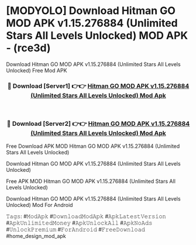 # [MODYOLO] Download Hitman GO MOD APK v1.15.276884 (Unlimited Stars All Levels Unlocked) MOD APK - (rce3d)
Download Hitman GO MOD APK v1.15.276884 (Unlimited Stars All Levels Unlocked) Free Mod APK

<div align="center">
<h3>🔴 Download [Server1] 👉👉 <a href="https://apk-comot.site?title=Hitman_GO_MOD_APK_v1.15.276884_(Unlimited_Stars_All_Levels_Unlocked)">Hitman GO MOD APK v1.15.276884 (Unlimited Stars All Levels Unlocked) Mod Apk</a></h3><br>

<h3>🔴 Download [Server2] 👉👉 <a href="https://apk-comot.site?title=Hitman_GO_MOD_APK_v1.15.276884_(Unlimited_Stars_All_Levels_Unlocked)">Hitman GO MOD APK v1.15.276884 (Unlimited Stars All Levels Unlocked) Mod Apk</a></h3>
</div>


Free Download APK MOD Hitman GO MOD APK v1.15.276884 (Unlimited Stars All Levels Unlocked)

Download Hitman GO MOD APK v1.15.276884 (Unlimited Stars All Levels Unlocked) 

Free APK MOD Hitman GO MOD APK v1.15.276884 (Unlimited Stars All Levels Unlocked) 

Download Hitman GO MOD APK v1.15.276884 (Unlimited Stars All Levels Unlocked) Mod For Android

𝚃𝚊𝚐𝚜: #𝙼𝚘𝚍𝙰𝚙𝚔 #𝙳𝚘𝚠𝚗𝚕𝚘𝚊𝚍𝙼𝚘𝚍𝙰𝚙𝚔 #𝙰𝚙𝚔𝙻𝚊𝚝𝚎𝚜𝚝𝚅𝚎𝚛𝚜𝚒𝚘𝚗 #𝙰𝚙𝚔𝚄𝚗𝚕𝚒𝚖𝚒𝚝𝚎𝚍𝙼𝚘𝚗𝚎𝚢 #𝙰𝚙𝚔𝚄𝚗𝚕𝚘𝚌𝚔𝙰𝚕𝚕 #𝙰𝚙𝚔𝙽𝚘𝙰𝚍𝚜 #𝚄𝚗𝚕𝚘𝚌𝚔𝙿𝚛𝚎𝚖𝚒𝚞𝚖 #𝙵𝚘𝚛𝙰𝚗𝚍𝚛𝚘𝚒𝚍 #𝙵𝚛𝚎𝚎𝙳𝚘𝚠𝚗𝚕𝚘𝚊𝚍 #home_design_mod_apk